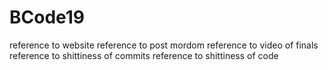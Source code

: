 # BCode19

reference to website
reference to post mordom
reference to video of finals
reference to shittiness of commits
reference to shittiness of code
